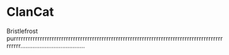 # ClanCat


Bristlefrost purrrrrrrrrrrrrrrrrrrrrrrrrrrrrrrrrrrrrrrrrrrrrrrrrrrrrrrrrrrrrrrrrrrrrrrrrrrrrrrrrrrrrrrrrrrrrr.....................................
